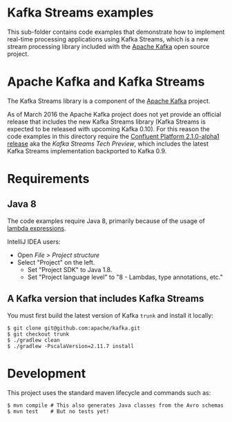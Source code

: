 # Kafka Streams examples

This sub-folder contains code examples that demonstrate how to implement real-time processing applications using Kafka
Streams, which is a new stream processing library included with the [Apache Kafka](http://kafka.apache.org/) open source
project.


# Apache Kafka and Kafka Streams

The Kafka Streams library is a component of the [Apache Kafka](http://kafka.apache.org/) project.

As of March 2016 the Apache Kafka project does not yet provide an official release that includes the new Kafka Streams
library (Kafka Streams is expected to be released with upcoming Kafka 0.10).  For this reason the code examples in this
directory require the [Confluent Platform 2.1.0-alpha1 release](http://www.confluent.io/developer) aka the
_Kafka Streams Tech Preview_, which includes the latest Kafka Streams implementation backported to Kafka 0.9.


# Requirements

## Java 8

The code examples require Java 8, primarily because of the usage of
[lambda expressions](https://docs.oracle.com/javase/tutorial/java/javaOO/lambdaexpressions.html).

IntelliJ IDEA users:

* Open _File > Project structure_
* Select "Project" on the left.
    * Set "Project SDK" to Java 1.8.
    * Set "Project language level" to "8 - Lambdas, type annotations, etc."


## A Kafka version that includes Kafka Streams

You must first build the latest version of Kafka `trunk` and install it locally:

```shell
$ git clone git@github.com:apache/kafka.git
$ git checkout trunk
$ ./gradlew clean
$ ./gradlew -PscalaVersion=2.11.7 install
```


# Development

This project uses the standard maven lifecycle and commands such as:

```shell
$ mvn compile # This also generates Java classes from the Avro schemas
$ mvn test    # But no tests yet!
```
